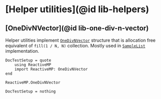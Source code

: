 
# [Helper utilities](@id lib-helpers)

## [OneDivNVector](@id lib-one-div-n-vector)

Helper utilities implement [`OneDivNVector`](@ref) structure that is allocation free equivalent of `fill(1 / N, N)` collection. Mostly used in [`SampleList`](@ref) implementation.

```@meta
DocTestSetup = quote
    using ReactiveMP
    import ReactiveMP: OneDivNVector
end
```

```@docs
ReactiveMP.OneDivNVector
```

```@meta
DocTestSetup = nothing
```